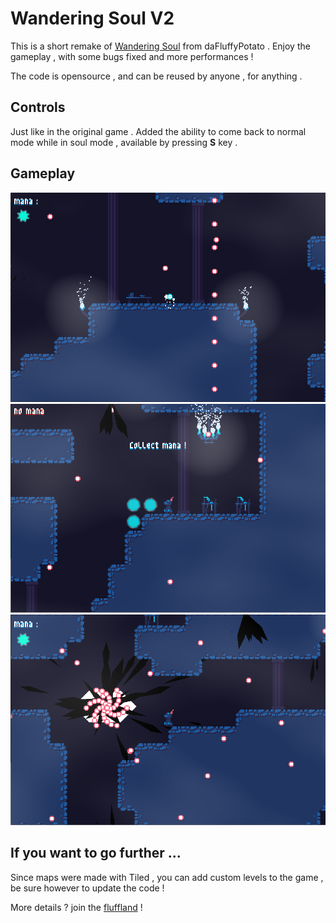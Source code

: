 # **Wandering Soul V2**

This is a short remake of [Wandering Soul](https://dafluffypotato.itch.io/wandering-soul) from daFluffyPotato .
Enjoy the gameplay , with some bugs fixed and more performances !

The code is opensource , and can be reused by anyone , for anything .

## Controls

Just like in the original game .
Added the ability to come back to normal mode while in soul mode , available by pressing **S** key .

## Gameplay

![level_0](./assets/screenshots/capture1.PNG)
![level_1](./assets/screenshots/capture3.PNG)
![level_3](./assets/screenshots/capture2.PNG)

## If you want to go further ...

Since maps were made with Tiled , you can add custom levels to the game , be sure however to update the code !

More details ? join the [fluffland](https://discord.gg/fluffland-554137097229959188) !